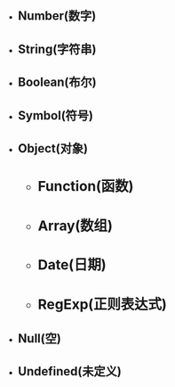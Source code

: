 <ul>
  <li>
    <h2>Number(数字)<h2>
  </li>
  <li>
    <h2>String(字符串)<h2>
  </li>
  <li>
    <h2>Boolean(布尔)<h2>
  </li>
  <li>
    <h2>Symbol(符号)<h2>
  </li>
  <li>
    <h2>Object(对象)<h2>
    <ul>
      <li>
        <h3>Function(函数)</h3>
      </li>
      <li>
        <h3>Array(数组)</h3>
      </li>
      <li>
        <h3>Date(日期)</h3>
      </li>
      <li>
        <h3>RegExp(正则表达式)</h3>
      </li>
    </ul>
  </li>
  <li>
    <h2>Null(空)<h2>
  </li>
  <li>
    <h2>Undefined(未定义)<h2>
  </li>
</ul>
